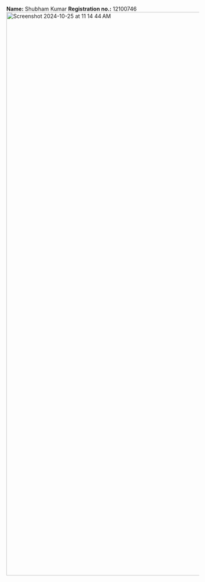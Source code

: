 **Name:** Shubham Kumar
**Registration no.:** 12100746
<img width="1470" alt="Screenshot 2024-10-25 at 11 14 44 AM" src="https://github.com/user-attachments/assets/b07e9c60-6d8f-47d6-a42c-ba5a8a821e53">
